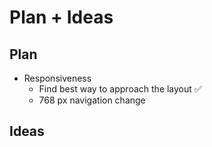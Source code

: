 # Plan + Ideas

## Plan

 - Responsiveness
    - Find best way to approach the layout ✅
    - 768 px navigation change


## Ideas